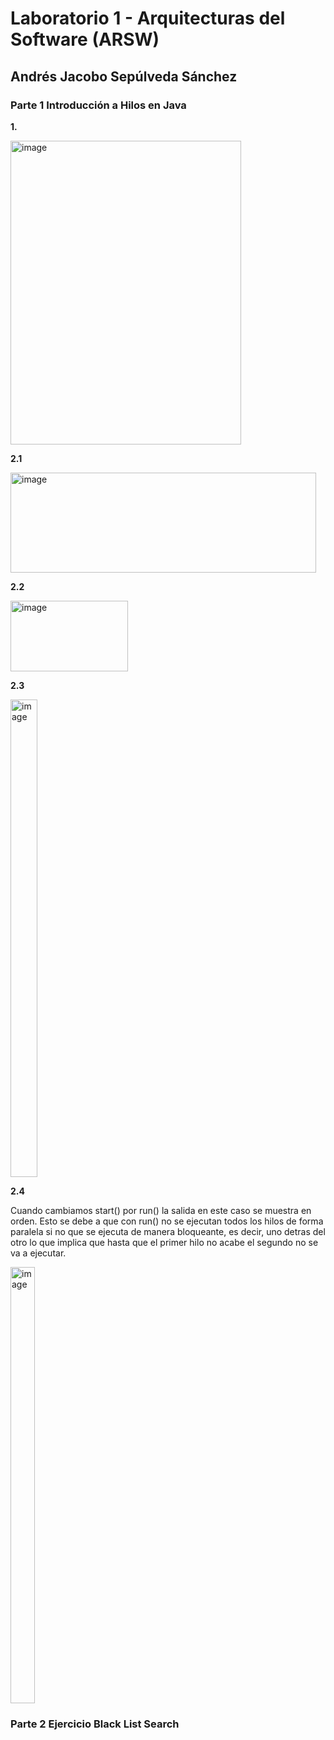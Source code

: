 # Laboratorio 1 - Arquitecturas del Software (ARSW)
## Andrés Jacobo Sepúlveda Sánchez

### Parte 1 Introducción a Hilos en Java

**1.**

<img width="369" height="486" alt="image" src="https://github.com/user-attachments/assets/a124d11a-83fe-4b00-a15b-6b1a7b676317" />

**2.1** 

<img width="489" height="160" alt="image" src="https://github.com/user-attachments/assets/167dfc8d-21b8-4884-af09-259a3dd9d60b" />

**2.2**

<img width="188" height="113" alt="image" src="https://github.com/user-attachments/assets/2c352c95-0463-4c08-9f77-2b303337b97b" />

**2.3**

<img width="43" height="764" alt="image" src="https://github.com/user-attachments/assets/bde14d32-cda0-4fba-baeb-de7d3e372e03" />

**2.4** 

Cuando cambiamos start() por run() la salida en este caso se muestra en orden. Esto se debe a que con run() no se ejecutan todos los hilos de forma paralela si no que se ejecuta de manera bloqueante, es decir, uno detras del otro lo que implica que hasta que el primer hilo no acabe el segundo no se va a ejecutar. 

<img width="39" height="698" alt="image" src="https://github.com/user-attachments/assets/aaa39f8e-d20e-49e2-9c82-4fbf203914e4" />

### Parte 2 Ejercicio Black List Search





